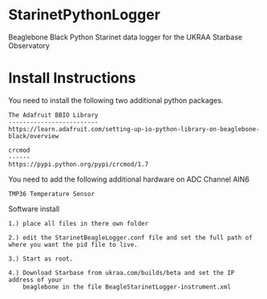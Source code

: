 StarinetPythonLogger
====================

Beaglebone Black Python Starinet data logger for the UKRAA Starbase Observatory 


Install Instructions
====================

You need to install the following two additional python packages.

    The Adafruit BBIO Library 
    -------------------------
    https://learn.adafruit.com/setting-up-io-python-library-on-beaglebone-black/overview

    crcmod
    ------
    https://pypi.python.org/pypi/crcmod/1.7


You need to add the following additional hardware on ADC Channel AIN6

    TMP36 Temperature Sensor

Software install

    1.) place all files in there own folder

    2.) edit the StarinetBeagleLogger.conf file and set the full path of where you want the pid file to live. 

    3.) Start as root.

    4.) Download Starbase from ukraa.com/builds/beta and set the IP address of your 
        beaglebone in the file BeagleStarinetLogger-instrument.xml  